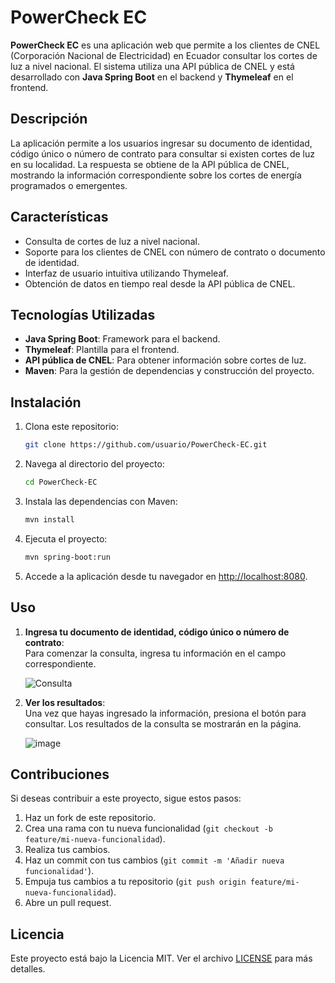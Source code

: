 # PowerCheck EC

**PowerCheck EC** es una aplicación web que permite a los clientes de CNEL (Corporación Nacional de Electricidad) en Ecuador consultar los cortes de luz a nivel nacional. El sistema utiliza una API pública de CNEL y está desarrollado con **Java Spring Boot** en el backend y **Thymeleaf** en el frontend.

## Descripción

La aplicación permite a los usuarios ingresar su documento de identidad, código único o número de contrato para consultar si existen cortes de luz en su localidad. La respuesta se obtiene de la API pública de CNEL, mostrando la información correspondiente sobre los cortes de energía programados o emergentes.

## Características

- Consulta de cortes de luz a nivel nacional.
- Soporte para los clientes de CNEL con número de contrato o documento de identidad.
- Interfaz de usuario intuitiva utilizando Thymeleaf.
- Obtención de datos en tiempo real desde la API pública de CNEL.

## Tecnologías Utilizadas

- **Java Spring Boot**: Framework para el backend.
- **Thymeleaf**: Plantilla para el frontend.
- **API pública de CNEL**: Para obtener información sobre cortes de luz.
- **Maven**: Para la gestión de dependencias y construcción del proyecto.

## Instalación

1. Clona este repositorio:
   ```bash
   git clone https://github.com/usuario/PowerCheck-EC.git
   ```

2. Navega al directorio del proyecto:
   ```bash
   cd PowerCheck-EC
   ```

3. Instala las dependencias con Maven:
   ```bash
   mvn install
   ```

4. Ejecuta el proyecto:
   ```bash
   mvn spring-boot:run
   ```

5. Accede a la aplicación desde tu navegador en [http://localhost:8080](http://localhost:8080).

## Uso

1. **Ingresa tu documento de identidad, código único o número de contrato**:  
   Para comenzar la consulta, ingresa tu información en el campo correspondiente.

   ![Consulta](https://github.com/user-attachments/assets/92d7a9b9-6838-45dc-a9f0-a92434742be6)

2. **Ver los resultados**:  
   Una vez que hayas ingresado la información, presiona el botón para consultar. Los resultados de la consulta se mostrarán en la página.

   ![image](https://github.com/user-attachments/assets/9906f611-f5e5-4110-ae2c-eb82ac0b5764)


## Contribuciones

Si deseas contribuir a este proyecto, sigue estos pasos:

1. Haz un fork de este repositorio.
2. Crea una rama con tu nueva funcionalidad (`git checkout -b feature/mi-nueva-funcionalidad`).
3. Realiza tus cambios.
4. Haz un commit con tus cambios (`git commit -m 'Añadir nueva funcionalidad'`).
5. Empuja tus cambios a tu repositorio (`git push origin feature/mi-nueva-funcionalidad`).
6. Abre un pull request.

## Licencia

Este proyecto está bajo la Licencia MIT. Ver el archivo [LICENSE](LICENSE) para más detalles.
